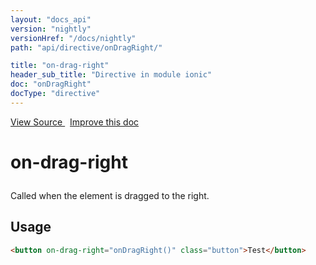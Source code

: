 ```yaml
---
layout: "docs_api"
version: "nightly"
versionHref: "/docs/nightly"
path: "api/directive/onDragRight/"

title: "on-drag-right"
header_sub_title: "Directive in module ionic"
doc: "onDragRight"
docType: "directive"
---
```


<div class="improve-docs">
<a href='http://github.com/driftyco/ionic/tree/master/js/angular/directive/gesture.js#L153'>
View Source
</a>
&nbsp;
<a href='http://github.com/driftyco/ionic/edit/master/js/angular/directive/gesture.js#L153'>
Improve this doc
</a>
</div>




<h1 class="api-title">

on-drag-right



</h1>





Called when the element is dragged to the right.









<h2 id="usage">Usage</h2>

```html
<button on-drag-right="onDragRight()" class="button">Test</button>
```









